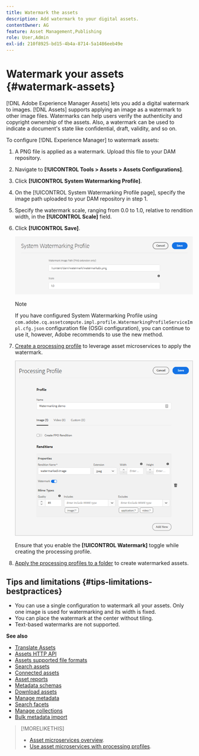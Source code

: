 ```yaml
---
title: Watermark the assets
description: Add watermark to your digital assets.
contentOwner: AG
feature: Asset Management,Publishing
role: User,Admin
exl-id: 210f8925-bd15-4b4a-8714-5a1486eeb49e
---
```

# Watermark your assets {#watermark-assets}

[!DNL Adobe Experience Manager Assets] lets you add a digital watermark to images. [!DNL Assets] supports applying an image as a watermark to other image files. Watermarks can help users verify the authenticity and copyright ownership of the assets. Also, a watermark can be used to indicate a document's state like confidential, draft, validity, and so on.

To configure [!DNL Experience Manager] to watermark assets:

1. A PNG file is applied as a watermark. Upload this file to your DAM repository.

1. Navigate to **[!UICONTROL Tools > Assets > Assets Configurations]**.

1. Click **[!UICONTROL System Watermarking Profile]**.

1.  On the [!UICONTROL System Watermarking Profile page], specify the image path uploaded  to your DAM repository in step 1.

1. Specify the watermark scale, ranging from 0.0 to 1.0, relative to rendition width, in the **[!UICONTROL Scale]** field.

1. Click **[!UICONTROL Save]**.
   
   ![Asset Duplication Detector](assets/system-watermarking-profile.png)

   >[!NOTE]
   >
   >If you have configured System Watermarking Profile using `com.adobe.cq.assetcompute.impl.profile.WatermarkingProfileServiceImpl.cfg.json` configuration file (OSGi configuration), you can continue to use it, however, Adobe recommends to use the new method.

   
1. [Create a processing profile](/help/assets/asset-microservices-configure-and-use.md#create-custom-profile) to leverage asset microservices to apply the watermark.

   ![Asset processing profile to create watermark](assets/watermark-processing-profile.png)

   Ensure that you enable the **[!UICONTROL Watermark]** toggle while creating the processing profile.

1. [Apply the processing profiles to a folder](/help/assets/asset-microservices-configure-and-use.md#use-profiles) to create watermarked assets.

## Tips and limitations {#tips-limitations-bestpractices}

* You can use a single configuration to watermark all your assets. Only one image is used for watermarking and its width is fixed.
* You can place the watermark at the center without tiling.
* Text-based watermarks are not supported.

**See also**

* [Translate Assets](translate-assets.md)
* [Assets HTTP API](mac-api-assets.md)
* [Assets supported file formats](file-format-support.md)
* [Search assets](search-assets.md)
* [Connected assets](use-assets-across-connected-assets-instances.md)
* [Asset reports](asset-reports.md)
* [Metadata schemas](metadata-schemas.md)
* [Download assets](download-assets-from-aem.md)
* [Manage metadata](manage-metadata.md)
* [Search facets](search-facets.md)
* [Manage collections](manage-collections.md)
* [Bulk metadata import](metadata-import-export.md)

>[!MORELIKETHIS]
>
>* [Asset microservices overview](/help/assets/asset-microservices-overview.md).
>* [Use asset microservices with processing profiles](/help/assets/asset-microservices-configure-and-use.md).
